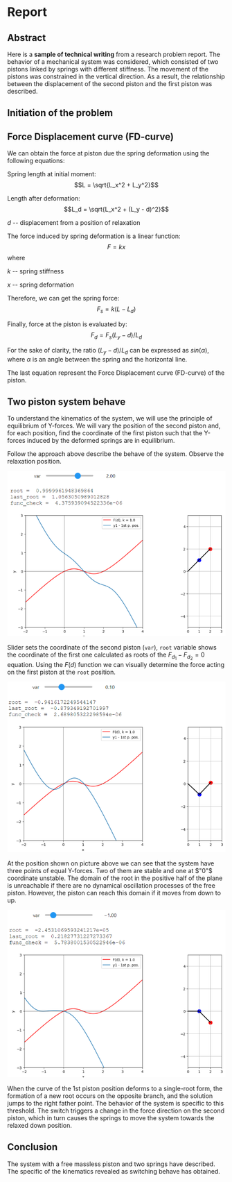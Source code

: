 # Report


## Abstract
Here is a __sample of technical writing__ from a research problem report. The behavior of a mechanical system was considered, which consisted of two pistons linked by springs with different stiffness. The movement of the pistons was constrained in the vertical direction. As a result, the relationship between the displacement of the second piston and the first piston was described.

## Initiation of the problem



## Force Displacement curve (FD-curve)
We can obtain the force at piston due the spring deformation using the following equations:

Spring length at initial moment:     
$$L = \sqrt{L_x^2 + L_y^2}$$

Length after deformation:    
$$L_d = \sqrt{L_x^2 + (L_y - d)^2}$$

$d$ -- displacement from a position of relaxation

The force induced by spring deformation is a linear function:
$$F=kx$$
where 

$k$ -- spring stiffness

$x$ -- spring deformation

Therefore, we can get the spring force:    
$$F_s = k(L - L_d)$$

Finally, force at the piston is evaluated by:     
$$F_d = F_s(L_y - d)/L_d$$

For the sake of clarity, the ratio $(L_y - d)/L_d$ can be expressed as $sin(\alpha)$, where $\alpha$ is an angle between the spring and the horizontal line.

The last equation represent the Force Displacement curve (FD-curve) of the piston.

## Two piston system behave

To understand the kinematics of the system, we will use the principle of equilibrium of Y-forces. We will vary the position of the second piston and, for each position, find the coordinate of the first piston such that the Y-forces induced by the deformed springs are in equilibrium.

Follow the approach above describe the behave of the system. Observe the relaxation position.

![figure](/img/fig_2.png)

Slider sets the coordinate of the second piston (`var`), `root` variable shows the coordinate of the first one calculated as roots of the $F_{d_1} - F_{d_2} = 0$ equation. Using the $F(d)$ function we can visually determine the force acting on the first piston at the `root` position.

![figure](/img/fig_3.png)

At the position shown on picture above we can see that the system have three points of equal Y-forces. Two of them are stable and one at $"0"$ coordinate unstable. The domain of the root in the positive half of the plane is unreachable if there are no dynamical oscillation processes of the free piston. However, the piston can reach this domain if it moves from down to up.

![figure](/img/fig_4.png)

When the curve of the 1st piston position deforms to a single-root form, the formation of a new root occurs on the opposite branch, and the solution jumps to the right father point. The behavior of the system is specific to this threshold. The switch triggers a change in the force direction on the second piston, which in turn causes the springs to move the system towards the relaxed down position.

## Conclusion

The system with a free massless piston and two springs have described. The specific of the kinematics revealed as switching behave has obtained.